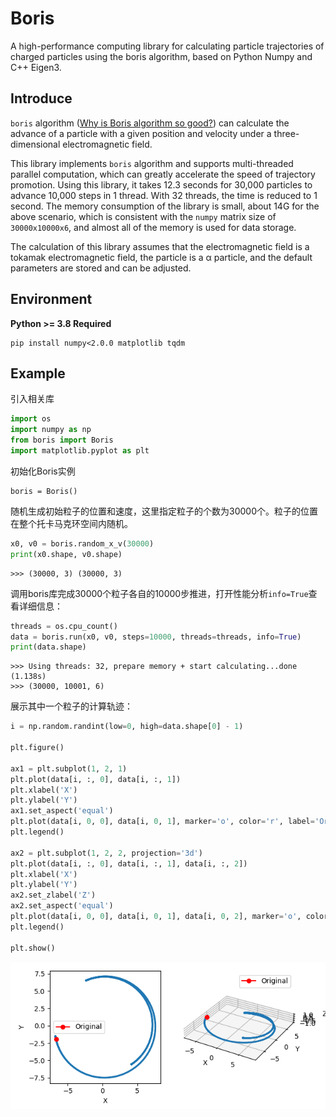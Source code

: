 # Boris

A high-performance computing library for calculating particle trajectories of charged particles using the boris algorithm, based on Python Numpy and C++ Eigen3.

## Introduce

`boris` algorithm \([Why is Boris algorithm so good?](https://pubs.aip.org/aip/pop/article-abstract/20/8/084503/317652/Why-is-Boris-algorithm-so-good?redirectedFrom=fulltext)\) can calculate the advance of a particle with a given position and velocity under a three-dimensional electromagnetic field.

This library implements `boris` algorithm and supports multi-threaded parallel computation, which can greatly accelerate the speed of trajectory promotion. Using this library, it takes 12.3 seconds for 30,000 particles to advance 10,000 steps in 1 thread. With 32 threads, the time is reduced to 1 second. The memory consumption of the library is small, about 14G for the above scenario, which is consistent with the `numpy` matrix size of `30000x10000x6`, and almost all of the memory is used for data storage.

The calculation of this library assumes that the electromagnetic field is a tokamak electromagnetic field, the particle is a α particle, and the default parameters are stored and can be adjusted.

## Environment

**Python >= 3.8 Required**

```shell
pip install numpy<2.0.0 matplotlib tqdm
```

## Example

引入相关库

```python
import os
import numpy as np
from boris import Boris
import matplotlib.pyplot as plt
```

初始化Boris实例

```
boris = Boris()
```

随机生成初始粒子的位置和速度，这里指定粒子的个数为30000个。粒子的位置在整个托卡马克环空间内随机。

```python
x0, v0 = boris.random_x_v(30000)
print(x0.shape, v0.shape)
```

```
>>> (30000, 3) (30000, 3)
```

调用boris库完成30000个粒子各自的10000步推进，打开性能分析`info=True`查看详细信息：

```python
threads = os.cpu_count()
data = boris.run(x0, v0, steps=10000, threads=threads, info=True)
print(data.shape)
```

```
>>> Using threads: 32, prepare memory + start calculating...done (1.138s)
>>> (30000, 10001, 6)
```

展示其中一个粒子的计算轨迹：

```python
i = np.random.randint(low=0, high=data.shape[0] - 1)

plt.figure()

ax1 = plt.subplot(1, 2, 1)
plt.plot(data[i, :, 0], data[i, :, 1])
plt.xlabel('X')
plt.ylabel('Y')
ax1.set_aspect('equal')
plt.plot(data[i, 0, 0], data[i, 0, 1], marker='o', color='r', label='Original')
plt.legend()

ax2 = plt.subplot(1, 2, 2, projection='3d')
plt.plot(data[i, :, 0], data[i, :, 1], data[i, :, 2])
plt.xlabel('X')
plt.ylabel('Y')
ax2.set_zlabel('Z')
ax2.set_aspect('equal')
plt.plot(data[i, 0, 0], data[i, 0, 1], data[i, 0, 2], marker='o', color='r', label='Original')
plt.legend()

plt.show()
```

![img.png](img.png)
